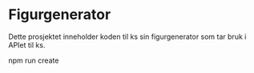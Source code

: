 # Figurgenerator

Dette prosjektet inneholder koden til ks sin figurgenerator som tar bruk i APIet til ks.

npm run create
